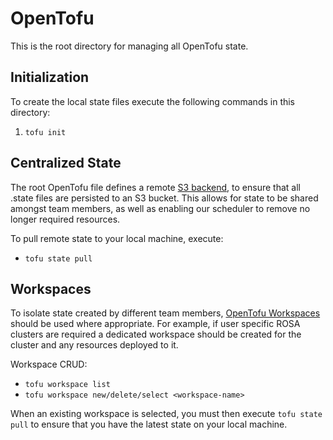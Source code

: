 # OpenTofu
This is the root directory for managing all OpenTofu state.

## Initialization
To create the local state files execute the following commands in this directory:

1. `tofu init`

## Centralized State
The root OpenTofu file defines a remote [S3 backend](https://opentofu.org/docs/language/settings/backends/s3/), to ensure
that all .state files are persisted to an S3 bucket. This allows for state to be shared amongst team members, as well as
enabling our scheduler to remove no longer required resources.

To pull remote state to your local machine, execute:

- `tofu state pull`

## Workspaces
To isolate state created by different team members, [OpenTofu Workspaces](https://opentofu.org/docs/cli/workspaces/)
should be used where appropriate. For example, if user specific ROSA clusters are required a dedicated workspace should
be created for the cluster and any resources deployed to it.

Workspace CRUD:

- `tofu workspace list`
- `tofu workspace new/delete/select <workspace-name>`

When an existing workspace is selected, you must then execute `tofu state pull` to ensure that you have the latest state
on your local machine.
